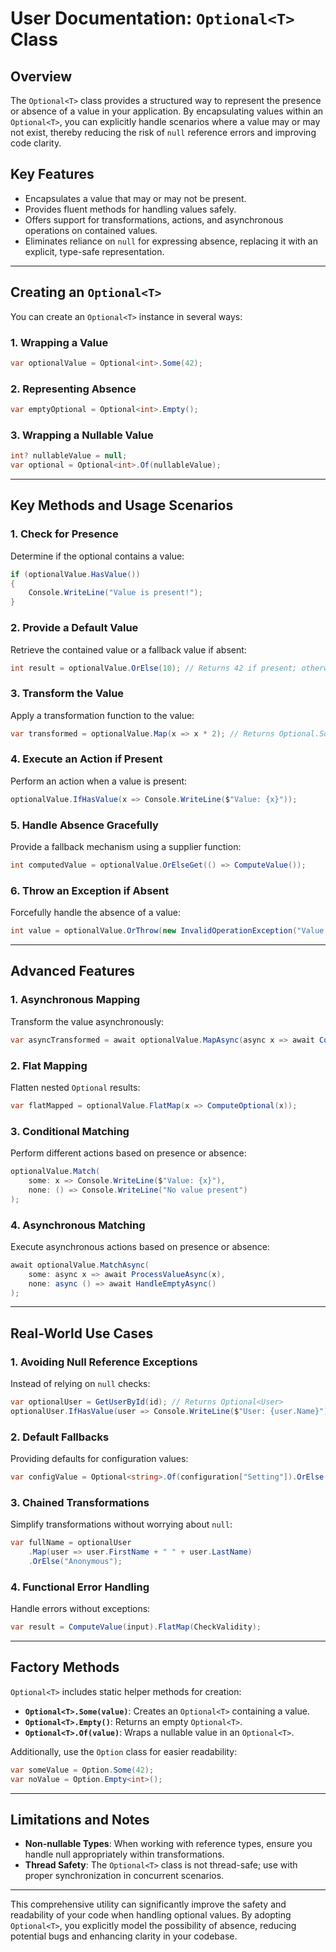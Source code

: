 # User Documentation: `Optional<T>` Class

## Overview

The `Optional<T>` class provides a structured way to represent the presence or absence of a value in your application. By encapsulating values within an `Optional<T>`, you can explicitly handle scenarios where a value may or may not exist, thereby reducing the risk of `null` reference errors and improving code clarity.

## Key Features
- Encapsulates a value that may or may not be present.
- Provides fluent methods for handling values safely.
- Offers support for transformations, actions, and asynchronous operations on contained values.
- Eliminates reliance on `null` for expressing absence, replacing it with an explicit, type-safe representation.

---

## Creating an `Optional<T>`
You can create an `Optional<T>` instance in several ways:

### 1. Wrapping a Value
```csharp
var optionalValue = Optional<int>.Some(42);
```

### 2. Representing Absence
```csharp
var emptyOptional = Optional<int>.Empty();
```

### 3. Wrapping a Nullable Value
```csharp
int? nullableValue = null;
var optional = Optional<int>.Of(nullableValue);
```

---

## Key Methods and Usage Scenarios

### 1. **Check for Presence**
Determine if the optional contains a value:
```csharp
if (optionalValue.HasValue())
{
    Console.WriteLine("Value is present!");
}
```

### 2. **Provide a Default Value**
Retrieve the contained value or a fallback value if absent:
```csharp
int result = optionalValue.OrElse(10); // Returns 42 if present; otherwise 10.
```

### 3. **Transform the Value**
Apply a transformation function to the value:
```csharp
var transformed = optionalValue.Map(x => x * 2); // Returns Optional.Some(84).
```

### 4. **Execute an Action if Present**
Perform an action when a value is present:
```csharp
optionalValue.IfHasValue(x => Console.WriteLine($"Value: {x}"));
```

### 5. **Handle Absence Gracefully**
Provide a fallback mechanism using a supplier function:
```csharp
int computedValue = optionalValue.OrElseGet(() => ComputeValue());
```

### 6. **Throw an Exception if Absent**
Forcefully handle the absence of a value:
```csharp
int value = optionalValue.OrThrow(new InvalidOperationException("Value is required"));
```

---

## Advanced Features

### 1. **Asynchronous Mapping**
Transform the value asynchronously:
```csharp
var asyncTransformed = await optionalValue.MapAsync(async x => await ComputeAsync(x));
```

### 2. **Flat Mapping**
Flatten nested `Optional` results:
```csharp
var flatMapped = optionalValue.FlatMap(x => ComputeOptional(x));
```

### 3. **Conditional Matching**
Perform different actions based on presence or absence:
```csharp
optionalValue.Match(
    some: x => Console.WriteLine($"Value: {x}"),
    none: () => Console.WriteLine("No value present")
);
```

### 4. **Asynchronous Matching**
Execute asynchronous actions based on presence or absence:
```csharp
await optionalValue.MatchAsync(
    some: async x => await ProcessValueAsync(x),
    none: async () => await HandleEmptyAsync()
);
```

---

## Real-World Use Cases

### 1. **Avoiding Null Reference Exceptions**
Instead of relying on `null` checks:
```csharp
var optionalUser = GetUserById(id); // Returns Optional<User>
optionalUser.IfHasValue(user => Console.WriteLine($"User: {user.Name}"));
```

### 2. **Default Fallbacks**
Providing defaults for configuration values:
```csharp
var configValue = Optional<string>.Of(configuration["Setting"]).OrElse("DefaultValue");
```

### 3. **Chained Transformations**
Simplify transformations without worrying about `null`:
```csharp
var fullName = optionalUser
    .Map(user => user.FirstName + " " + user.LastName)
    .OrElse("Anonymous");
```

### 4. **Functional Error Handling**
Handle errors without exceptions:
```csharp
var result = ComputeValue(input).FlatMap(CheckValidity);
```

---

## Factory Methods

`Optional<T>` includes static helper methods for creation:
- **`Optional<T>.Some(value)`**: Creates an `Optional<T>` containing a value.
- **`Optional<T>.Empty()`**: Returns an empty `Optional<T>`.
- **`Optional<T>.Of(value)`**: Wraps a nullable value in an `Optional<T>`.

Additionally, use the `Option` class for easier readability:
```csharp
var someValue = Option.Some(42);
var noValue = Option.Empty<int>();
```

---

## Limitations and Notes
- **Non-nullable Types**: When working with reference types, ensure you handle null appropriately within transformations.
- **Thread Safety**: The `Optional<T>` class is not thread-safe; use with proper synchronization in concurrent scenarios.

---

This comprehensive utility can significantly improve the safety and readability of your code when handling optional values. By adopting `Optional<T>`, you explicitly model the possibility of absence, reducing potential bugs and enhancing clarity in your codebase.